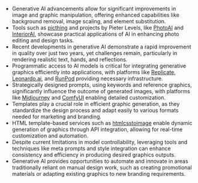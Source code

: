 - Generative AI advancements allow for significant improvements in image and graphic manipulation, offering enhanced capabilities like background removal, image scaling, and element substitution.
- Tools such as [picthing](https://pic.ping.gg/) and projects by Pieter Levels, like [PhotoAI](https://photoai.com/) and [InteriorAI](https://interiorai.com), showcase practical applications of AI in enhancing photo editing and design tasks.
- Recent developments in generative AI demonstrate a rapid improvement in quality over just two years, yet challenges remain, particularly in rendering realistic text, hands, and reflections.
- Programmatic access to AI models is critical for integrating generative graphics efficiently into applications, with platforms like [Replicate](tools/Replicate.md), [Leonardo.ai](https://leonardo.ai/), and [RunPod](https://blog.runpod.io/how-to-get-stable-diffusion-set-up-with-comfyui-on-runpod/) providing necessary infrastructure.
- Strategically designed prompts, using keywords and reference graphics, significantly influence the outcome of generated images, with platforms like [Midjourney](tools/Midjourney.md) and [ComfyUI](ComfyUI) enabling detailed customization.
- Templates play a crucial role in efficient graphic generation, as they standardize the design process and adapt easily to various formats needed for marketing and branding.
- HTML template-based services such as [htmlcsstoimage](https://htmlcsstoimage.com) enable dynamic generation of graphics through API integration, allowing for real-time customization and automation.
- Despite current limitations in model controllability, leveraging tools and techniques like meta prompts and style integration can enhance consistency and efficiency in producing desired graphics outputs.
- Generative AI provides opportunities to automate and innovate in areas traditionally reliant on manual design work, such as creating promotional materials or adapting existing graphics to new branding requirements.